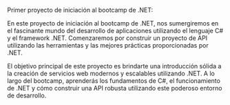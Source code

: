 Primer proyecto de iniciación al bootcamp de .NET:

En este proyecto de iniciación al bootcamp de .NET, nos sumergiremos en el fascinante mundo del desarrollo de aplicaciones utilizando el lenguaje C# y el framework .NET. Comenzaremos por construir un proyecto de API utilizando las herramientas y las mejores prácticas proporcionadas por .NET.

El objetivo principal de este proyecto es brindarte una introducción sólida a la creación de servicios web modernos y escalables utilizando .NET. A lo largo del bootcamp, aprenderás los fundamentos de C#, el funcionamiento de .NET y cómo construir una API robusta utilizando este poderoso entorno de desarrollo.
